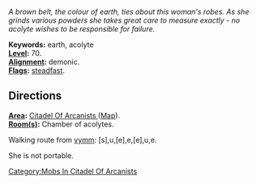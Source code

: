 *A brown belt, the colour of earth, ties about this woman's robes. As
she grinds various powders she takes great care to measure exactly - no
acolyte wishes to be responsible for failure.*

**Keywords:** earth, acolyte  
**[Level](Level "wikilink"):** 70.  
**[Alignment](Alignment "wikilink"):** demonic.  
**[Flags](:Category:_Mob_Types "wikilink"):**
[steadfast](Sentinel_Mobs "wikilink").  

## Directions

**[Area](:Category:_Areas "wikilink"):** [Citadel Of Arcanists
](:Category:_Citadel_Of_Arcanists "wikilink")
([Map](Citadel_Of_Arcanists_Map "wikilink")).  
**[Room(s)](:Category:_Rooms "wikilink"):** Chamber of acolytes.

Walking route from [vymm](Vymm "wikilink"): \[s\],u,\[e\],e,\[e\],u,e.

She is not portable.

[Category:Mobs In Citadel Of
Arcanists](Category:Mobs_In_Citadel_Of_Arcanists "wikilink")

